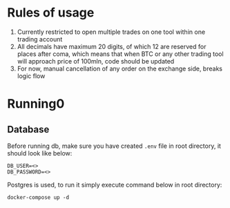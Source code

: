 # Rules of usage
1. Currently restricted to open multiple trades on one tool within one trading account
2. All decimals have maximum 20 digits, of which 12 are reserved for places after coma, which means that when BTC or any
   other trading tool will approach price of 100mln, code should be updated
3. For now, manual cancellation of any order on the exchange side, breaks logic flow

# Running0
## Database

Before running db, make sure you have created ```.env``` file in root directory, it should look like below:

```
DB_USER=<>
DB_PASSWORD=<>
```

Postgres is used, to run it simply execute command below in root directory:

```
docker-compose up -d
```